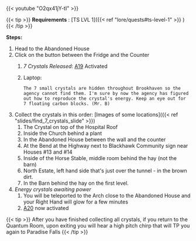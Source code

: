 ####
{{< youtube "O2qx41jY-tI" >}}


{{< tip >}}
**Requirements** : [TS LVL 1]({{< ref "lore/quests#ts-level-1" >}}  )
{{< /tip >}}


**Steps:**

1. Head to the Abandoned House
2. Click on the button between the Fridge and the Counter
	1. _7 Crystals Released_: [A19](#_hooedrlfse12) Activated
	2. Laptop:
	
		`The 7 small crystals are hidden throughout Brookhaven so the agency cannot find them. I'm sure by now the agency has figured out how to reproduce the crystal's energy. Keep an eye out for 7 floating carbon blocks. (Mr. B)`
3. Collect the crystals in this order: [Images of some locations]({{< ref "slides/find_7_crystals_slide" >}})
	1. The Crystal on top of the Hospital Roof
	2. Inside the Church behind a plant
	3. In the Abandoned House between the wall and the counter
	4. At the Bend at the Highway next to Blackhawk Community sign near Houses #13 and #14
	5. Inside of the Horse Stable, middle room behind the hay (not the barn)
	6. North Estate, left hand side that's just over the tunnel - in the brown dirt.
	7. In the Barn behind the hay on the first level.
4. _Energy crystals awaiting power_
	1. You will be teleported to the Arch close to the Abandoned House and your Right Hand will glow for a few minutes
	2. [A20](#_xztuovquujux) now activated


{{< tip >}}	
After you have finished collecting all crystals, if you return to the Quantum Room, upon exiting you will hear a high pitch chirp that will TP you again to Paradise Falls
{{< /tip >}}